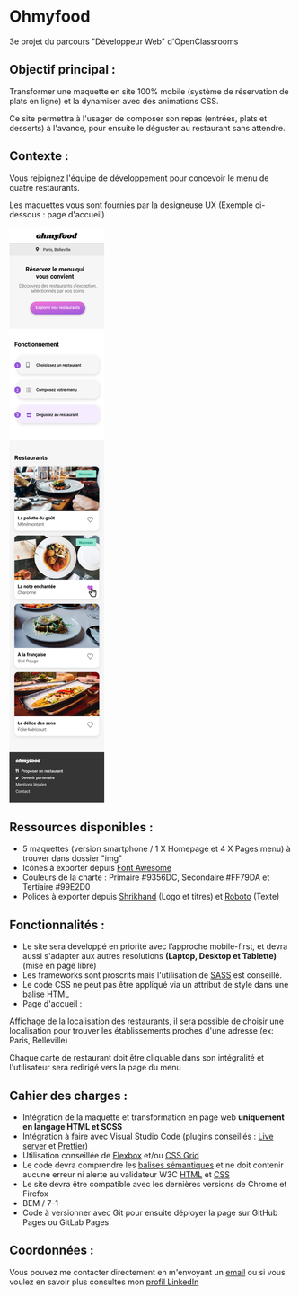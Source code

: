 # Ohmyfood

3e projet du parcours "Développeur Web" d'OpenClassrooms

## Objectif principal : 

Transformer une maquette en site 100% mobile (système de réservation de plats en ligne)
et la dynamiser avec des animations CSS.

Ce site permettra à l'usager de composer son repas (entrées, plats et desserts) à l'avance, pour ensuite le déguster au restaurant sans attendre.

## Contexte : 

Vous rejoignez l'équipe de développement pour concevoir le menu de quatre restaurants.

Les maquettes vous sont fournies par la designeuse UX
(Exemple ci-dessous : page d'accueil)

![maquette mobile ohmyfood](img/maquettes/Accueil.png)

## Ressources disponibles :

- 5 maquettes (version smartphone / 1 X Homepage et 4 X Pages menu) à trouver dans dossier "img"
- Icônes à exporter depuis [Font Awesome](https://fontawesome.com/)
- Couleurs de la charte : Primaire #9356DC, Secondaire #FF79DA et Tertiaire #99E2D0
- Polices à exporter depuis [Shrikhand](https://fonts.google.com/specimen/Shrikhand) (Logo et titres) et [Roboto](https://fonts.google.com/specimen/Roboto) (Texte)

## Fonctionnalités : 

- Le site sera développé en priorité avec l’approche mobile-first, et devra aussi s'adapter aux autres résolutions **(Laptop, Desktop et Tablette)** (mise en page libre)
- Les frameworks sont proscrits mais l'utilisation de [SASS](https://sass-lang.com/) est conseillé.
- Le code CSS ne peut pas être appliqué via un attribut de style dans une balise HTML
- Page d'accueil : 

Affichage de la localisation des restaurants, il sera possible de choisir une localisation pour trouver les établissements proches d'une adresse (ex: Paris, Belleville)

Chaque carte de restaurant doit être cliquable dans son intégralité et l'utilisateur sera redirigé vers la page du menu


## Cahier des charges : 

- Intégration de la maquette et transformation en page web **uniquement en langage HTML et SCSS**
- Intégration à faire avec Visual Studio Code (plugins conseillés : [Live server](https://marketplace.visualstudio.com/items?itemName=ritwickdey.LiveServer) et [Prettier](https://marketplace.visualstudio.com/items?itemName=esbenp.prettier-vscode))
- Utilisation conseillée de [Flexbox](https://www.w3schools.com/css/css3_flexbox.asp) et/ou [CSS Grid](https://www.w3schools.com/css/css_grid.asp) 
- Le code devra comprendre les [balises sémantiques](https://ronan-hello.fr/series/html/balises-semantiques-html) et ne doit contenir aucune erreur ni alerte au validateur W3C [HTML](https://validator.w3.org/) et [CSS](https://jigsaw.w3.org/css-validator/)
- Le site devra être compatible avec les dernières versions de Chrome et Firefox
- BEM / 7-1
- Code à versionner avec Git pour ensuite déployer la page sur GitHub Pages ou GitLab Pages

## Coordonnées :

Vous pouvez me contacter directement en m'envoyant un [email](mailto:loup.aubour@gmail.com)
ou si vous voulez en savoir plus consultes mon [profil LinkedIn](https://www.linkedin.com/in/loup-aubour-front-end-dev/)
